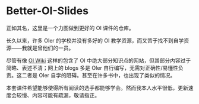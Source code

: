# Better-OI-Slides

正如其名，这里是一个力图做到更好的 OI 课件的仓库。

长久以来，许多 OIer 的学校并没有多好的 OI 教学资源，而又苦于找不到自学资源——我就是曾他们的一员。

尽管有像 [OI Wiki](oi-wiki.org) 这样的包含了 OI 中绝大部分知识点的网站，但其部分内容过于简略、表述不清；网上的 blogs 多是 OIer 自行编写，无需对正确性/易懂性负责。这二者是 OIer 自学的阻碍。甚至在许多书中，也出现了类似的情况。

本套课件希望能够使得所有阅读的选手都能够学会。然而我本人水平很低，更新速度会较慢、内容可能有疏漏，敬请指正。